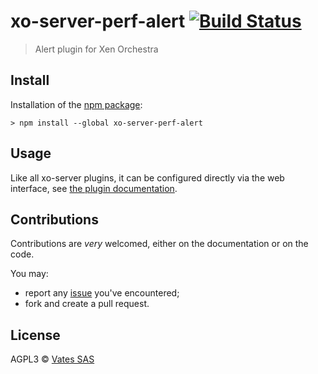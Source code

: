 # xo-server-perf-alert [![Build Status](https://travis-ci.org/vatesfr/xen-orchestra.png?branch=master)](https://travis-ci.org/vatesfr/xen-orchestra)

> Alert plugin for Xen Orchestra

## Install

Installation of the [npm package](https://npmjs.org/package/xo-server-perf-alert):

```
> npm install --global xo-server-perf-alert
```

## Usage

Like all xo-server plugins, it can be configured directly via
the web interface, see [the plugin documentation](https://xen-orchestra.com/docs/plugins.html).

## Contributions

Contributions are *very* welcomed, either on the documentation or on
the code.

You may:

- report any [issue](https://github.com/vatesfr/xo-web/issues)
  you've encountered;
- fork and create a pull request.

## License

AGPL3 © [Vates SAS](http://vates.fr)
